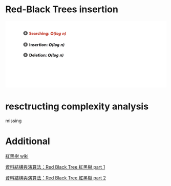 # Red-Black Trees insertion


<img src='../assets/210_1.png'></img>

# resctructing complexity analysis

missing

# Additional

[紅黑樹 wiki](https://zh.wikipedia.org/wiki/%E7%BA%A2%E9%BB%91%E6%A0%91)

[資料結構與演算法：Red Black Tree 紅黑樹 part 1](https://josephjsf2.github.io/data/structure/and/algorithm/2020/04/28/red-black-tree-part-1.html)

[資料結構與演算法：Red Black Tree 紅黑樹 part 2](https://josephjsf2.github.io/data/structure/and/algorithm/2020/04/28/red-black-tree-part-2.html)

